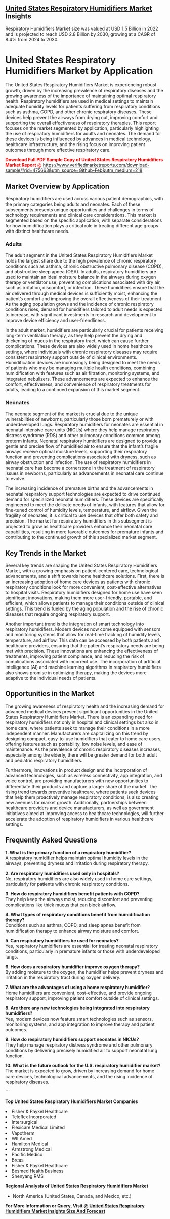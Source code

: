 <h2><a href="https://www.verifiedmarketreports.com/download-sample/?rid=475663&amp;utm_source=Github-Feb&amp;utm_medium=218" target="_blank">United States Respiratory Humidifiers Market</a> Insights</h2><p>Respiratory Humidifiers Market size was valued at USD 1.5 Billion in 2022 and is projected to reach USD 2.8 Billion by 2030, growing at a CAGR of 8.4% from 2024 to 2030.</p><p> <h1>United States Respiratory Humidifiers Market by Application</h1> <p>The United States Respiratory Humidifiers Market is experiencing robust growth, driven by the increasing prevalence of respiratory diseases and the growing awareness of the importance of maintaining optimal respiratory health. Respiratory humidifiers are used in medical settings to maintain adequate humidity levels for patients suffering from respiratory conditions such as asthma, COPD, and other chronic respiratory diseases. These devices help prevent the airways from drying out, improving comfort and supporting the overall effectiveness of respiratory therapies. This report focuses on the market segmented by application, particularly highlighting the use of respiratory humidifiers for adults and neonates. The demand for these devices is being influenced by advances in medical technology, healthcare infrastructure, and the rising focus on improving patient outcomes through more effective respiratory care. <p><span class=""><span style="color: #ff0000;"><strong>Download Full PDF Sample Copy of United States Respiratory Humidifiers Market Report</strong> @ </span><a href="https://www.verifiedmarketreports.com/download-sample/?rid=475663&amp;utm_source=Github-Feb&amp;utm_medium=218" target="_blank">https://www.verifiedmarketreports.com/download-sample/?rid=475663&amp;utm_source=Github-Feb&amp;utm_medium=218</a></span></p></p> <h2>Market Overview by Application</h2> <p>Respiratory humidifiers are used across various patient demographics, with the primary categories being adults and neonates. Each of these subsegments presents unique opportunities and challenges in terms of technology requirements and clinical care considerations. This market is segmented based on the specific application, with separate considerations for how humidification plays a critical role in treating different age groups with distinct healthcare needs.</p> <h3>Adults</h3> <p>The adult segment in the United States Respiratory Humidifiers Market holds the largest share due to the high prevalence of chronic respiratory conditions such as asthma, chronic obstructive pulmonary disease (COPD), and obstructive sleep apnea (OSA). In adults, respiratory humidifiers are used to maintain an ideal moisture balance in the airways during oxygen therapy or ventilator use, preventing complications associated with dry air, such as irritation, discomfort, or infection. These humidifiers ensure that the air delivered through medical devices is sufficiently moist, enhancing the patient’s comfort and improving the overall effectiveness of their treatment. As the aging population grows and the incidence of chronic respiratory conditions rises, demand for humidifiers tailored to adult needs is expected to increase, with significant investments in research and development to improve device efficiency and user-friendliness.</p> <p>In the adult market, humidifiers are particularly crucial for patients receiving long-term ventilation therapy, as they help prevent the drying and thickening of mucus in the respiratory tract, which can cause further complications. These devices are also widely used in home healthcare settings, where individuals with chronic respiratory diseases may require consistent respiratory support outside of clinical environments. Humidification devices are increasingly being designed to meet the needs of patients who may be managing multiple health conditions, combining humidification with features such as air filtration, monitoring systems, and integrated nebulizers. These advancements are expected to enhance the comfort, effectiveness, and convenience of respiratory treatments for adults, leading to a continued expansion of this market segment.</p> <h3>Neonates</h3> <p>The neonate segment of the market is crucial due to the unique vulnerabilities of newborns, particularly those born prematurely or with underdeveloped lungs. Respiratory humidifiers for neonates are essential in neonatal intensive care units (NICUs) where they help manage respiratory distress syndrome (RDS) and other pulmonary conditions common among preterm infants. Neonatal respiratory humidifiers are designed to provide a gentle and precise flow of humidified air to ensure that the infant’s fragile airways receive optimal moisture levels, supporting their respiratory function and preventing complications associated with dryness, such as airway obstruction and infection. The use of respiratory humidifiers in neonatal care has become a cornerstone in the treatment of respiratory issues in newborns, particularly as advancements in neonatal care continue to evolve.</p> <p>The increasing incidence of premature births and the advancements in neonatal respiratory support technologies are expected to drive continued demand for specialized neonatal humidifiers. These devices are specifically engineered to meet the delicate needs of infants, with features that allow for fine-tuned control of humidity levels, temperature, and airflow. Given the fragility of neonates, it is critical to use devices that offer both safety and precision. The market for respiratory humidifiers in this subsegment is projected to grow as healthcare providers enhance their neonatal care capabilities, resulting in more favorable outcomes for premature infants and contributing to the continued growth of this specialized market segment.</p> <h2>Key Trends in the Market</h2> <p>Several key trends are shaping the United States Respiratory Humidifiers Market, with a growing emphasis on patient-centered care, technological advancements, and a shift towards home healthcare solutions. First, there is an increasing adoption of home care devices as patients with chronic respiratory conditions look for more convenient, cost-effective alternatives to hospital visits. Respiratory humidifiers designed for home use have seen significant innovations, making them more user-friendly, portable, and efficient, which allows patients to manage their conditions outside of clinical settings. This trend is fueled by the aging population and the rise of chronic diseases that require ongoing respiratory support.</p> <p>Another important trend is the integration of smart technology into respiratory humidifiers. Modern devices now come equipped with sensors and monitoring systems that allow for real-time tracking of humidity levels, temperature, and airflow. This data can be accessed by both patients and healthcare providers, ensuring that the patient’s respiratory needs are being met with precision. These innovations are enhancing the effectiveness of treatments, improving patient compliance, and reducing the risk of complications associated with incorrect use. The incorporation of artificial intelligence (AI) and machine learning algorithms in respiratory humidifiers also shows promise in optimizing therapy, making the devices more adaptive to the individual needs of patients.</p> <h2>Opportunities in the Market</h2> <p>The growing awareness of respiratory health and the increasing demand for advanced medical devices present significant opportunities in the United States Respiratory Humidifiers Market. There is an expanding need for respiratory humidifiers not only in hospital and clinical settings but also in home care, where patients seek to manage their conditions in a more independent manner. Manufacturers are capitalizing on this trend by designing compact, easy-to-use humidifiers that cater to home care users, offering features such as portability, low noise levels, and ease of maintenance. As the prevalence of chronic respiratory diseases increases, especially among the elderly, there will be greater demand for both adult and pediatric respiratory humidifiers.</p> <p>Furthermore, innovations in product design and the incorporation of advanced technologies, such as wireless connectivity, app integration, and voice control, are providing manufacturers with new opportunities to differentiate their products and capture a larger share of the market. The rising trend towards preventive healthcare, where patients seek devices that help them proactively manage respiratory conditions, is also creating new avenues for market growth. Additionally, partnerships between healthcare providers and device manufacturers, as well as government initiatives aimed at improving access to healthcare technologies, will further accelerate the adoption of respiratory humidifiers in various healthcare settings.</p> <h2>Frequently Asked Questions</h2> <p><b>1. What is the primary function of a respiratory humidifier?</b><br> A respiratory humidifier helps maintain optimal humidity levels in the airways, preventing dryness and irritation during respiratory therapy.</p> <p><b>2. Are respiratory humidifiers used only in hospitals?</b><br> No, respiratory humidifiers are also widely used in home care settings, particularly for patients with chronic respiratory conditions.</p> <p><b>3. How do respiratory humidifiers benefit patients with COPD?</b><br> They help keep the airways moist, reducing discomfort and preventing complications like thick mucus that can block airflow.</p> <p><b>4. What types of respiratory conditions benefit from humidification therapy?</b><br> Conditions such as asthma, COPD, and sleep apnea benefit from humidification therapy to enhance airway moisture and comfort.</p> <p><b>5. Can respiratory humidifiers be used for neonates?</b><br> Yes, respiratory humidifiers are essential for treating neonatal respiratory conditions, particularly in premature infants or those with underdeveloped lungs.</p> <p><b>6. How does a respiratory humidifier improve oxygen therapy?</b><br> By adding moisture to the oxygen, the humidifier helps prevent dryness and irritation in the respiratory tract during oxygen delivery.</p> <p><b>7. What are the advantages of using a home respiratory humidifier?</b><br> Home humidifiers are convenient, cost-effective, and provide ongoing respiratory support, improving patient comfort outside of clinical settings.</p> <p><b>8. Are there any new technologies being integrated into respiratory humidifiers?</b><br> Yes, modern devices now feature smart technologies such as sensors, monitoring systems, and app integration to improve therapy and patient outcomes.</p> <p><b>9. How do respiratory humidifiers support neonates in NICUs?</b><br> They help manage respiratory distress syndrome and other pulmonary conditions by delivering precisely humidified air to support neonatal lung function.</p> <p><b>10. What is the future outlook for the U.S. respiratory humidifier market?</b><br> The market is expected to grow, driven by increasing demand for home care devices, technological advancements, and the rising incidence of respiratory diseases.</p> ```</p><p><strong>Top United States Respiratory Humidifiers Market Companies</strong></p><div data-test-id=""><p><li>Fisher & Paykel Healthcare</li><li> Teleflex Incorporated</li><li> Intersurgical</li><li> Flexicare Medical Limited</li><li> Vapotherm</li><li> WILAmed</li><li> Hamilton Medical</li><li> Armstrong Medical</li><li> Pacific Medico</li><li> Breas</li><li> Fisher & Paykel Healthcare</li><li> Besmed Health Business</li><li> Shenyang RMS</li></p><div><strong>Regional Analysis of&nbsp;United States Respiratory Humidifiers Market</strong></div><ul><li dir="ltr"><p dir="ltr">North America&nbsp;(United States, Canada, and Mexico, etc.)</p></li></ul><p><strong>For More Information or Query, Visit @&nbsp;</strong><strong><a href="https://www.verifiedmarketreports.com/product/respiratory-humidifiers-market-size-and-forecast/?utm_source=Github-Feb&amp;utm_medium=218" target="_blank">United States Respiratory Humidifiers Market Insights Size And Forecast</a></strong></p></div>
